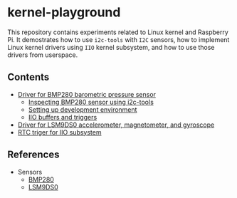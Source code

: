 # kernel-playground #

This repository contains experiments related to Linux kernel and Raspberry Pi. 
It demostrates how to use `i2c-tools` with `I2C` sensors, how to implement Linux 
kernel drivers using `IIO` kernel subsystem, and how to use those drivers from 
userspace. 

## Contents ##

* [Driver for BMP280 barometric pressure sensor](https://github.com/mpod/kernel-playground/tree/master/bmp280)
    * [Inspecting BMP280 sensor using i2c-tools](https://github.com/mpod/kernel-playground/tree/master/bmp280#inspecting-bmp280-sensor-using-i2c-tools)
    * [Setting up development environment](https://github.com/mpod/kernel-playground/tree/master/bmp280#setting-up-development-environment)
    * [IIO buffers and triggers](https://github.com/mpod/kernel-playground/tree/master/bmp280#iio-buffers-and-triggers)
* [Driver for LSM9DS0 accelerometer, magnetometer, and gyroscope](https://github.com/mpod/kernel-playground/tree/master/lsm9ds0)
* [RTC triger for IIO subsystem](https://github.com/mpod/kernel-playground/tree/master/iio-trig-timer)

## References ##

* Sensors
    * [BMP280](https://www.bosch-sensortec.com/bst/products/all_products/bmp280)
    * [LSM9DS0](http://www.st.com/web/catalog/sense_power/FM89/SC1448/PF258556#)
